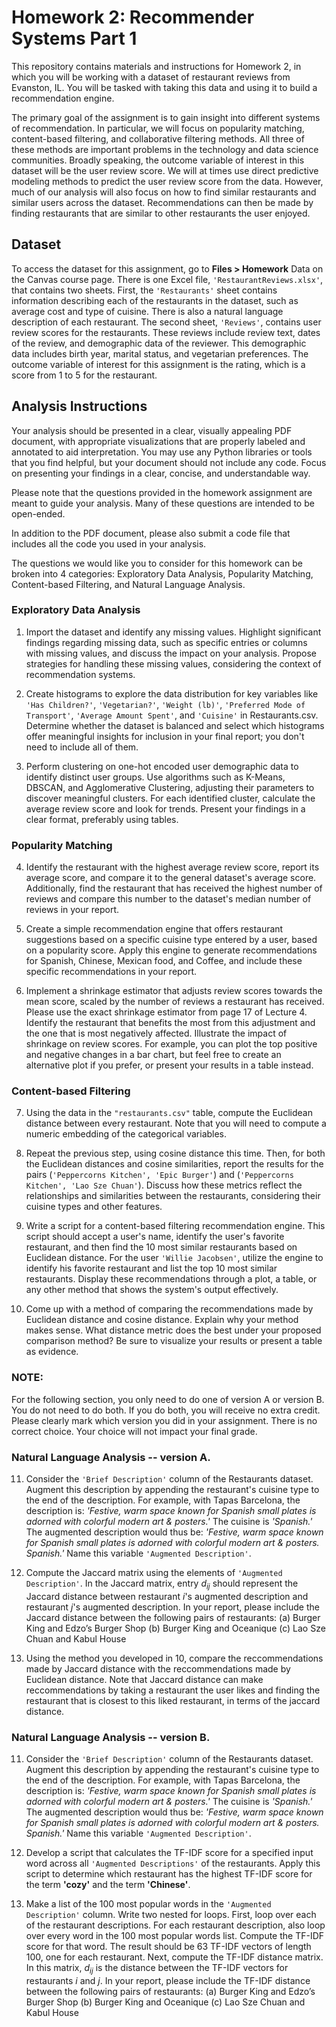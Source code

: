 # Homework 2: Recommender Systems Part 1
This repository contains materials and instructions for Homework 2, in which you will be working with a dataset of restaurant reviews from Evanston, IL. You will be tasked with taking this data and using it to build a recommendation engine.

The primary goal of the assignment is to gain insight into different systems of recommendation. In particular, we will focus on popularity matching, content-based filtering, and collaborative filtering methods. All three of these methods are important problems in the technology and data science communities. Broadly speaking, the outcome variable of interest in this dataset will be the user review score. We will at times use direct predictive modeling methods to predict the user review score from the data. However, much of our analysis will also focus on how to find similar restaurants and similar users across the dataset. Recommendations can then be made by finding restaurants that are similar to other restaurants the user enjoyed.

## Dataset
To access the dataset for this assignment, go to **Files > Homework** Data on the Canvas course page. There is one Excel file, ``'RestaurantReviews.xlsx'``, that contains two sheets. First, the ``'Restaurants'`` sheet contains information describing each of the restaurants in the dataset, such as average cost and type of cuisine. There is also a natural language description of each restaurant. The second sheet, ``'Reviews'``, contains user review scores for the restaurants. These reviews include review text, dates of the review, and demographic data of the reviewer. This demographic data includes birth year, marital status, and vegetarian preferences. The outcome variable of interest for this assignment is the rating, which is a score from 1 to 5 for the restaurant.

## Analysis Instructions
Your analysis should be presented in a clear, visually appealing PDF document, with appropriate visualizations that are properly labeled and annotated to aid interpretation. You may use any Python libraries or tools that you find helpful, but your document should not include any code. Focus on presenting your findings in a clear, concise, and understandable way.

Please note that the questions provided in the homework assignment are meant to guide your analysis. Many of these questions are intended to be open-ended.

In addition to the PDF document, please also submit a code file that includes all the code you used in your analysis.

The questions we would like you to consider for this homework can be broken into 4 categories: Exploratory Data Analysis, Popularity Matching, Content-based Filtering, and Natural Language Analysis.

### Exploratory Data Analysis
1. Import the dataset and identify any missing values. Highlight significant findings regarding missing data, such as specific entries or columns with missing values, and discuss the impact on your analysis. Propose strategies for handling these missing values, considering the context of recommendation systems.

2. Create histograms to explore the data distribution for key variables like ``'Has Children?'``, ``'Vegetarian?'``, ``'Weight (lb)'``, ``'Preferred Mode of Transport'``, ``'Average Amount Spent'``, and ``'Cuisine'`` in Restaurants.csv. Determine whether the dataset is balanced and select which histograms offer meaningful insights for inclusion in your final report; you don't need to include all of them.

3. Perform clustering on one-hot encoded user demographic data to identify distinct user groups. Use algorithms such as K-Means, DBSCAN, and Agglomerative Clustering, adjusting their parameters to discover meaningful clusters. For each identified cluster, calculate the average review score and look for trends. Present your findings in a clear format, preferably using tables.
   
### Popularity Matching
4. Identify the restaurant with the highest average review score, report its average score, and compare it to the general dataset's average score. Additionally, find the restaurant that has received the highest number of reviews and compare this number to the dataset's median number of reviews in your report. 

5. Create a simple recommendation engine that offers restaurant suggestions based on a specific cuisine type entered by a user, based on a popularity score. Apply this engine to generate recommendations for Spanish, Chinese, Mexican food, and Coffee, and include these specific recommendations in your report.

6. Implement a shrinkage estimator that adjusts review scores towards the mean score, scaled by the number of reviews a restaurant has received. Please use the exact shrinkage estimator from page 17 of Lecture 4. Identify the restaurant that benefits the most from this adjustment and the one that is most negatively affected. Illustrate the impact of shrinkage on review scores. For example, you can plot the top positive and negative changes in a bar chart, but feel free to create an alternative plot if you prefer, or present your results in a table instead.

### Content-based Filtering

7. Using the data in the ``"restaurants.csv"`` table, compute the Euclidean distance between every restaurant. Note that you will need to compute a numeric embedding of the categorical variables.

8. Repeat the previous step, using cosine distance this time. Then, for both the Euclidean distances and cosine similarities, report the results for the pairs (``'Peppercorns Kitchen', 'Epic Burger'``) and (``'Peppercorns Kitchen', 'Lao Sze Chuan'``). Discuss how these metrics reflect the relationships and similarities between the restaurants, considering their cuisine types and other features.

9. Write a script for a content-based filtering recommendation engine. This script should accept a user's name, identify the user's favorite restaurant, and then find the 10 most similar restaurants based on Euclidean distance. For the user ``'Willie Jacobsen'``, utilize the engine to identify his favorite restaurant and list the top 10 most similar restaurants. Display these recommendations through a plot, a table, or any other method that shows the system's output effectively.

10. Come up with a method of comparing the recommendations made by Euclidean distance and cosine distance. Explain why your method makes sense. What distance metric does the best under your proposed comparison method? Be sure to visualize your results or present a table as evidence.

### NOTE: 
For the following section, you only need to do one of version A or version B. You do not need to do both. If you do both, you will receive no extra credit. Please clearly mark which version you did in your assignment. There is no correct choice. Your choice will not impact your final grade. 

### Natural Language Analysis -- version A. 
11. Consider the ``'Brief Description'`` column of the Restaurants dataset. Augment this description by appending the restaurant's cuisine type to the end of the description. For example, with Tapas Barcelona, the description is: *'Festive, warm space known for Spanish small plates is adorned with colorful modern art & posters.'* The cuisine is *'Spanish.'* The augmented description would thus be: *'Festive, warm space known for Spanish small plates is adorned with colorful modern art & posters. Spanish.'* Name this variable ``'Augmented Description'``.

12. Compute the Jaccard matrix using the elements of ``'Augmented Description'``. In the Jaccard matrix, entry $d_{ij}$ should represent the Jaccard distance between restaurant $i$'s augmented description and restaurant $j$'s augmented description. In your report, please include the Jaccard distance between the following pairs of restaurants: 
(a) Burger King and Edzo’s Burger Shop
(b) Burger King and Oceanique
(c) Lao Sze Chuan and Kabul House

13. Using the method you developed in 10, compare the reccommendations made by Jaccard distance with the reccommendations made by Euclidean distance. Note that Jaccard distance can make reccommendations by taking a restaurant the user likes and finding the restaurant that is closest to this liked restaurant, in terms of the jaccard distance. 


### Natural Language Analysis -- version B. 
11. Consider the ``'Brief Description'`` column of the Restaurants dataset. Augment this description by appending the restaurant's cuisine type to the end of the description. For example, with Tapas Barcelona, the description is: *'Festive, warm space known for Spanish small plates is adorned with colorful modern art & posters.'* The cuisine is *'Spanish.'* The augmented description would thus be: *'Festive, warm space known for Spanish small plates is adorned with colorful modern art & posters. Spanish.'* Name this variable ``'Augmented Description'``.

12. Develop a script that calculates the TF-IDF score for a specified input word across all ``'Augmented Descriptions'`` of the restaurants. Apply this script to determine which restaurant has the highest TF-IDF score for the term **'cozy'** and the term **'Chinese'**.

13. Make a list of the 100 most popular words in the ``'Augmented Description'`` column. Write two nested for loops. First, loop over each of the restaurant descriptions. For each restaurant description, also loop over every word in the 100 most popular words list. Compute the TF-IDF score for that word. The result should be 63 TF-IDF vectors of length 100, one for each restaurant. Next, compute the TF-IDF distance matrix. In this matrix, $d_{ij}$ is the distance between the TF-IDF vectors for restaurants $i$ and $j$. In your report, please include the TF-IDF distance between the following pairs of restaurants: 
(a) Burger King and Edzo’s Burger Shop
(b) Burger King and Oceanique
(c) Lao Sze Chuan and Kabul House

